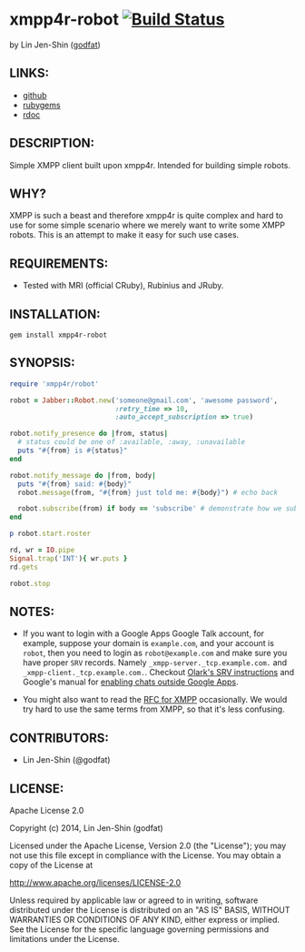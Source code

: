 # xmpp4r-robot [![Build Status](https://secure.travis-ci.org/godfat/xmpp4r-robot.png?branch=master)](http://travis-ci.org/godfat/xmpp4r-robot)

by Lin Jen-Shin ([godfat](http://godfat.org))

## LINKS:

* [github](https://github.com/godfat/xmpp4r-robot)
* [rubygems](https://rubygems.org/gems/xmpp4r-robot)
* [rdoc](http://rdoc.info/github/godfat/xmpp4r-robot)

## DESCRIPTION:

Simple XMPP client built upon xmpp4r. Intended for building simple robots.

## WHY?

XMPP is such a beast and therefore xmpp4r is quite complex and hard to use
for some simple scenario where we merely want to write some XMPP robots.
This is an attempt to make it easy for such use cases.

## REQUIREMENTS:

* Tested with MRI (official CRuby), Rubinius and JRuby.

## INSTALLATION:

    gem install xmpp4r-robot

## SYNOPSIS:

``` ruby
require 'xmpp4r/robot'

robot = Jabber::Robot.new('someone@gmail.com', 'awesome password',
                          :retry_time => 10,
                          :auto_accept_subscription => true)

robot.notify_presence do |from, status|
  # status could be one of :available, :away, :unavailable
  puts "#{from} is #{status}"
end

robot.notify_message do |from, body|
  puts "#{from} said: #{body}"
  robot.message(from, "#{from} just told me: #{body}") # echo back

  robot.subscribe(from) if body == 'subscribe' # demonstrate how we subscribe
end

p robot.start.roster

rd, wr = IO.pipe
Signal.trap('INT'){ wr.puts }
rd.gets

robot.stop
```

## NOTES:

* If you want to login with a Google Apps Google Talk account, for example,
  suppose your domain is `example.com`, and your account is `robot`, then
  you need to login as `robot@example.com` and make sure you have proper
  `SRV` records. Namely `_xmpp-server._tcp.example.com.` and
  `_xmpp-client._tcp.example.com.`. Checkout [Olark's SRV instructions][]
  and Google's manual for [enabling chats outside Google Apps][].

* You might also want to read the [RFC for XMPP][] occasionally. We would try
  hard to use the same terms from XMPP, so that it's less confusing.

[Olark's SRV instructions]: http://www.olark.com/gtalk/check_srv
[enabling chats outside Google Apps]: https://support.google.com/a/answer/34143?hl=en
[RFC for XMPP]: http://xmpp.org/rfcs/rfc3921.html

## CONTRIBUTORS:

* Lin Jen-Shin (@godfat)

## LICENSE:

Apache License 2.0

Copyright (c) 2014, Lin Jen-Shin (godfat)

Licensed under the Apache License, Version 2.0 (the "License");
you may not use this file except in compliance with the License.
You may obtain a copy of the License at

<http://www.apache.org/licenses/LICENSE-2.0>

Unless required by applicable law or agreed to in writing, software
distributed under the License is distributed on an "AS IS" BASIS,
WITHOUT WARRANTIES OR CONDITIONS OF ANY KIND, either express or implied.
See the License for the specific language governing permissions and
limitations under the License.
